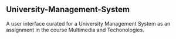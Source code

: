 ## University-Management-System
A user interface curated for a University Management System as an assignment in the course Multimedia and Techonologies.
